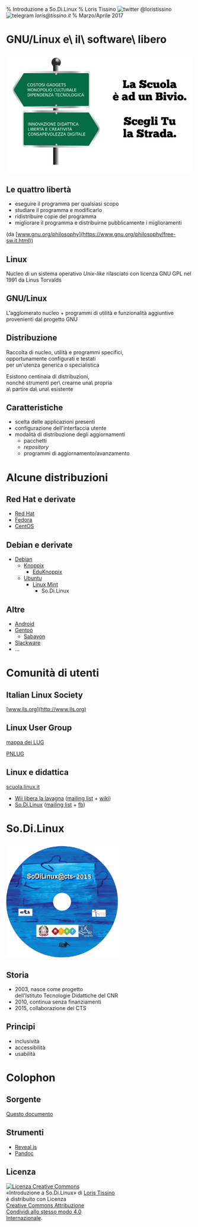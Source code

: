 % Introduzione a So.Di.Linux
% Loris Tissino
  ![twitter](images/twitter.png) @loristissino ![telegram](images/telegram.png)
  _loris@tissino.it_
% Marzo/Aprile 2017

# GNU/Linux e\ il\ software\ libero

## 

![](images/scuola_bivio.png)

## Le quattro libertà

- eseguire il programma per qualsiasi scopo
- studiare il programma e modificarlo
- ridistribuire copie del programma
- migliorare il programma e distribuirne pubblicamente i miglioramenti

(da [www.gnu.org/philosophy](https://www.gnu.org/philosophy/free-sw.it.html))

## Linux

Nucleo di un sistema operativo _Unix-like_ rilasciato con licenza GNU GPL nel 1991 da Linus Torvalds

## GNU/Linux

L'agglomerato nucleo + programmi di utilità e funzionalità aggiuntive provenienti dal progetto GNU

## Distribuzione

Raccolta di nucleo, utilità e programmi specifici,   
opportunamente configurati e testati   
per un'utenza generica o specialistica

Esistono centinaia di distribuzioni,  
nonché strumenti per\ crearne una\ propria  
a\ partire da\ una\ esistente

## Caratteristiche

- scelta delle applicazioni presenti
- configurazione dell'interfaccia utente
- modalità di distribuzione degli aggiornamenti
    - pacchetti
    - _repository_
    - programmi di aggiornamento/avanzamento

# Alcune distribuzioni

## Red Hat e derivate

- [Red Hat](https://it.wikipedia.org/wiki/Red_Hat_Linux)
- [Fedora](https://it.wikipedia.org/wiki/Fedora_(informatica))
- [CentOS](https://it.wikipedia.org/wiki/CentOS)

## Debian e derivate

- [Debian](https://it.wikipedia.org/wiki/Debian)
    - [Knoppix](https://it.wikipedia.org/wiki/Knoppix)
        - [EduKnoppix](https://it.wikipedia.org/wiki/Eduknoppix)
    - [Ubuntu](https://it.wikipedia.org/wiki/Ubuntu)
        - [Linux Mint](https://it.wikipedia.org/wiki/Linux_Mint)
            - So.Di.Linux

## Altre

- [Android](https://it.wikipedia.org/wiki/Android)
- [Gentoo](https://it.wikipedia.org/wiki/Gentoo_Linux)
    - [Sabayon](https://it.wikipedia.org/wiki/Sabayon)
- [Slackware](https://it.wikipedia.org/wiki/Slackware)
- ...

# Comunità di utenti

## Italian Linux Society

[www.ils.org](http://www.ils.org)

## Linux User Group

[mappa dei LUG](http://lugmap.linux.it/)

[PNLUG](https://www.pnlug.it/)

## Linux e didattica

[scuola.linux.it](http://scuola.linux.it/community)

- [Wii libera la lavagna](http://wiildos.it/) ([mailing list](https://groups.google.com/forum/?hl=it#!forum/wii_libera_la_lavagna/join) + [wiki](http://wiildos.wikispaces.com/))
- [So.Di.Linux](http://sodilinux.itd.cnr.it/) ([mailing list](http://sodilinux.itd.cnr.it/index.php/iscriviti) + [fb](https://www.facebook.com/sodilinux))

# So.Di.Linux

## 

![](images/sodilinux2015cts.png)

## Storia

- 2003, nasce come progetto  
dell'Istituto Tecnologie Didattiche del CNR
- 2010, continua senza finanziamenti
- 2015, collaborazione dei CTS

## Principi

- inclusività
- accessibilità
- usabilità

# Colophon

## Sorgente

[Questo documento](https://raw.githubusercontent.com/loristissino/sodilinux/master/index.md)

## Strumenti

- [Reveal.js](http://lab.hakim.se/reveal-js)
- [Pandoc](http://www.pandoc.org)

## Licenza

<a rel="license" href="http://creativecommons.org/licenses/by-sa/4.0/"><img alt="Licenza Creative Commons" style="border-width:0" src="https://i.creativecommons.org/l/by-sa/4.0/88x31.png" /></a><br /><span xmlns:dct="http://purl.org/dc/terms/" property="dct:title">«Introduzione a So.Di.Linux»</span> di <a xmlns:cc="http://creativecommons.org/ns#" href="http://www.tissino.it/sodilinux/" property="cc:attributionName" rel="cc:attributionURL">Loris Tissino</a><br />è distribuito con Licenza <br /><a rel="license" href="http://creativecommons.org/licenses/by-sa/4.0/">Creative Commons Attribuzione<br/>Condividi allo stesso modo 4.0<br/>Internazionale</a>.

